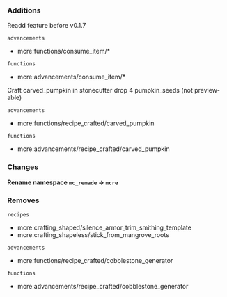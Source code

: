 ### Additions

Readd feature before v0.1.7

`advancements`

- mcre:functions/consume_item/\*

`functions`

- mcre:advancements/consume_item/\*

Craft carved_pumpkin in stonecutter drop 4 pumpkin_seeds (not preview-able)

`advancements`

- mcre:functions/recipe_crafted/carved_pumpkin

`functions`

- mcre:advancements/recipe_crafted/carved_pumpkin

### Changes

**Rename namespace `mc_remade` => `mcre`**

### Removes

`recipes`

- mcre:crafting_shaped/silence_armor_trim_smithing_template
- mcre:crafting_shapeless/stick_from_mangrove_roots

`advancements`

- mcre:functions/recipe_crafted/cobblestone_generator

`functions`

- mcre:advancements/recipe_crafted/cobblestone_generator
